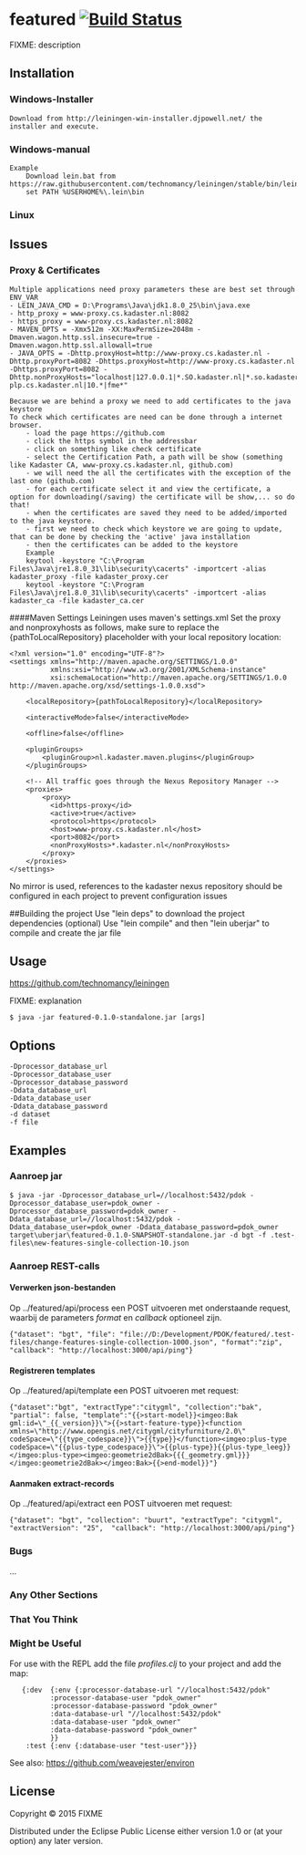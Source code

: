 # featured [![Build Status](http://sou592.so.kadaster.nl:8084/buildStatus/icon?job=featured)](http://sou592.so.kadaster.nl:8084/job/featured/)

FIXME: description

## Installation

### Windows-Installer
	Download from http://leiningen-win-installer.djpowell.net/ the installer and execute.

### Windows-manual
	Example
		Download lein.bat from https://raw.githubusercontent.com/technomancy/leiningen/stable/bin/lein.bat
		set PATH %USERHOME%\.lein\bin		
	
### Linux

## Issues

### Proxy & Certificates
	Multiple applications need proxy parameters these are best set through ENV_VAR
	- LEIN_JAVA_CMD = D:\Programs\Java\jdk1.8.0_25\bin\java.exe
	- http_proxy = www-proxy.cs.kadaster.nl:8082
	- https_proxy = www-proxy.cs.kadaster.nl:8082
	- MAVEN_OPTS = -Xmx512m -XX:MaxPermSize=2048m -Dmaven.wagon.http.ssl.insecure=true -Dmaven.wagon.http.ssl.allowall=true
	- JAVA_OPTS = -Dhttp.proxyHost=http://www-proxy.cs.kadaster.nl -Dhttp.proxyPort=8082 -Dhttps.proxyHost=http://www-proxy.cs.kadaster.nl -Dhttps.proxyPort=8082 -Dhttp.nonProxyHosts="localhost|127.0.0.1|*.SO.kadaster.nl|*.so.kadaster.nl|orchestration-plp.cs.kadaster.nl|10.*|fme*"
	
	Because we are behind a proxy we need to add certificates to the java keystore
	To check which certificates are need can be done through a internet browser.
		- load the page https://github.com 
		- click the https symbol in the addressbar
		- click on something like check certificate 
		- select the Certification Path, a path will be show (something like Kadaster CA, www-proxy.cs.kadaster.nl, github.com) 
		- we will need the all the certificates with the exception of the last one (github.com)
		- for each certificate select it and view the certificate, a option for downloading(/saving) the certificate will be show,... so do that!
		- when the certificates are saved they need to be added/imported to the java keystore.
		- first we need to check which keystore we are going to update, that can be done by checking the 'active' java installation
		- then the certificates can be added to the keystore
		Example
		keytool -keystore "C:\Program Files\Java\jre1.8.0_31\lib\security\cacerts" -importcert -alias kadaster_proxy -file kadaster_proxy.cer
		keytool -keystore "C:\Program Files\Java\jre1.8.0_31\lib\security\cacerts" -importcert -alias kadaster_ca -file kadaster_ca.cer

####Maven Settings
Leiningen uses maven's settings.xml
Set the proxy and nonproxyhosts as follows, make sure to replace the {pathToLocalRepository} placeholder with your local repository location:
```
<?xml version="1.0" encoding="UTF-8"?>
<settings xmlns="http://maven.apache.org/SETTINGS/1.0.0"
          xmlns:xsi="http://www.w3.org/2001/XMLSchema-instance"
          xsi:schemaLocation="http://maven.apache.org/SETTINGS/1.0.0 http://maven.apache.org/xsd/settings-1.0.0.xsd">

	<localRepository>{pathToLocalRepository}</localRepository>

	<interactiveMode>false</interactiveMode>

	<offline>false</offline>

	<pluginGroups>
		<pluginGroup>nl.kadaster.maven.plugins</pluginGroup>
	</pluginGroups>

	<!-- All traffic goes through the Nexus Repository Manager -->
	<proxies>
		<proxy>
		  <id>https-proxy</id>
		  <active>true</active>
		  <protocol>https</protocol>
		  <host>www-proxy.cs.kadaster.nl</host>
		  <port>8082</port>
		  <nonProxyHosts>*.kadaster.nl</nonProxyHosts>
		</proxy>
	</proxies> 
</settings>
````

No mirror is used, references to the kadaster nexus repository should be configured in each project to prevent configuration issues

##Building the project
Use "lein deps" to download the project dependencies (optional)
Use "lein compile" and then "lein uberjar" to compile and create the jar file
 
## Usage

https://github.com/technomancy/leiningen

FIXME: explanation

    $ java -jar featured-0.1.0-standalone.jar [args]

## Options
    -Dprocessor_database_url
    -Dprocessor_database_user
    -Dprocessor_database_password
    -Ddata_database_url
    -Ddata_database_user
    -Ddata_database_password
    -d dataset
    -f file

## Examples

### Aanroep jar
    $ java -jar -Dprocessor_database_url=//localhost:5432/pdok -Dprocessor_database_user=pdok_owner -Dprocessor_database_password=pdok_owner -Ddata_database_url=//localhost:5432/pdok -Ddata_database_user=pdok_owner -Ddata_database_password=pdok_owner target\uberjar\featured-0.1.0-SNAPSHOT-standalone.jar -d bgt -f .test-files\new-features-single-collection-10.json

### Aanroep REST-calls
#### Verwerken json-bestanden
Op ../featured/api/process een POST uitvoeren met onderstaande request, waarbij de parameters _format_ en _callback_ optioneel zijn.
    
    {"dataset": "bgt", "file": "file://D:/Development/PDOK/featured/.test-files/change-features-single-collection-1000.json", "format":"zip", "callback": "http://localhost:3000/api/ping"}
    
#### Registreren templates
Op ../featured/api/template een POST uitvoeren met request:

    {"dataset":"bgt", "extractType":"citygml", "collection":"bak", "partial": false, "template":"{{>start-model}}<imgeo:Bak gml:id=\"_{{_version}}\">{{>start-feature-type}}<function xmlns=\"http://www.opengis.net/citygml/cityfurniture/2.0\" codeSpace=\"{{type_codespace}}\">{{type}}</function><imgeo:plus-type codeSpace=\"{{plus-type_codespace}}\">{{plus-type}}{{plus-type_leeg}}</imgeo:plus-type><imgeo:geometrie2dBak>{{{_geometry.gml}}}</imgeo:geometrie2dBak></imgeo:Bak>{{>end-model}}"}

#### Aanmaken extract-records    
Op ../featured/api/extract een POST uitvoeren met request:
  
    {"dataset": "bgt", "collection": "buurt", "extractType": "citygml", "extractVersion": "25",  "callback": "http://localhost:3000/api/ping"}
    
    
### Bugs

...

### Any Other Sections
### That You Think
### Might be Useful

For use with the REPL add the file _profiles.clj_ to your project and add the map:

       {:dev  {:env {:processor-database-url "//localhost:5432/pdok"
              :processor-database-user "pdok_owner"
              :processor-database-password "pdok_owner"
              :data-database-url "//localhost:5432/pdok"
              :data-database-user "pdok_owner"
              :data-database-password "pdok_owner"
              }}
        :test {:env {:database-user "test-user"}}}

See also: https://github.com/weavejester/environ        

## License

Copyright © 2015 FIXME

Distributed under the Eclipse Public License either version 1.0 or (at
your option) any later version.
